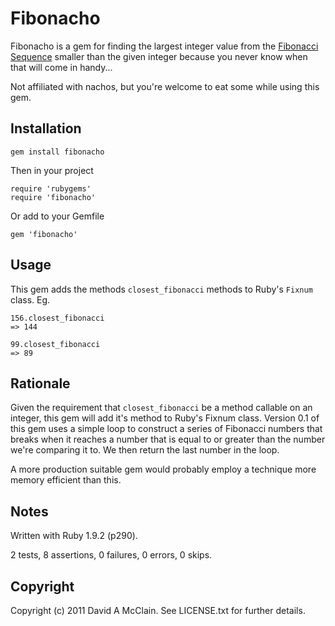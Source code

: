 Fibonacho
=========

Fibonacho is a gem for finding the largest integer value from the [Fibonacci Sequence](http://en.wikipedia.org/wiki/Fibonacci_sequence) smaller than the given integer because you never know when that will come in handy... 

Not affiliated with nachos, but you're welcome to eat some while using this gem.

Installation
------------

	gem install fibonacho
	
Then in your project
	
	require 'rubygems'
	require 'fibonacho'
	
Or add to your Gemfile
	
	gem 'fibonacho'
	
Usage
-----

This gem adds the methods `closest_fibonacci` methods to Ruby's `Fixnum` class. Eg.
	
	156.closest_fibonacci
	=> 144
	
	99.closest_fibonacci
	=> 89


Rationale
---------

Given the requirement that `closest_fibonacci` be a method callable on an integer, this gem will add it's method to Ruby's Fixnum class. Version 0.1 of this gem uses a simple loop to construct a series of Fibonacci numbers that breaks when it reaches a number that is equal to or greater than the number we're comparing it to. We then return the last number in the loop.

A more production suitable gem would probably employ a technique more memory efficient than this.

Notes
-----

Written with Ruby 1.9.2 (p290).

2 tests, 8 assertions, 0 failures, 0 errors, 0 skips.

Copyright
---------

Copyright (c) 2011 David A McClain. See LICENSE.txt for further details.

